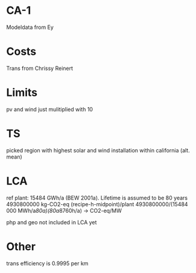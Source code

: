 # CA-1 #
Modeldata from Ey

# Costs #
Trans from Chrissy Reinert

# Limits #
pv and wind just mulitiplied with 10

# TS #
picked region with highest solar and wind installation within california (alt. mean)

# LCA #
ref plant: 15484 GWh/a (BEW 2001a). Lifetime is assumed to be 80 years
4930800000 kg-CO2-eq (recipe-h-midpoint)/plant
4930800000/(15484 000 MWh/a*80a)(80a*8760h/a) → CO2-eq/MW

php and geo not included in LCA yet

# Other #
trans efficiency is 0.9995 per km
